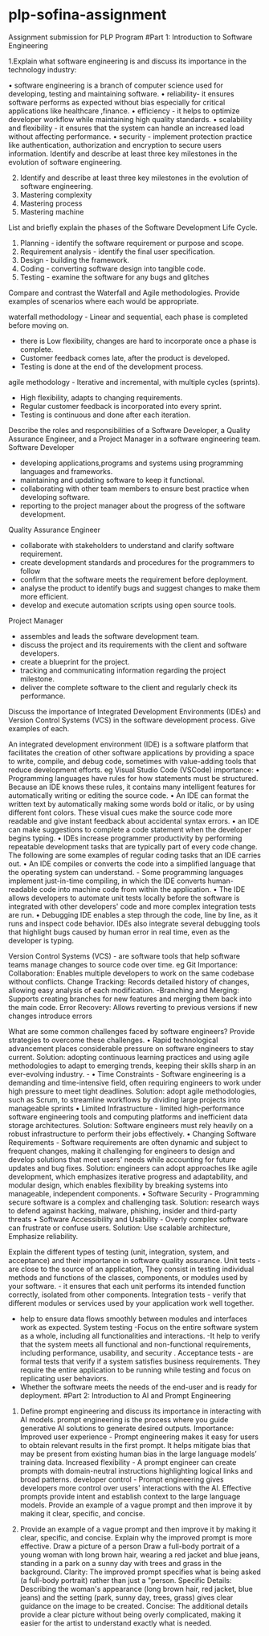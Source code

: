 # plp-sofina-assignment
Assignment submission for PLP Program
#Part 1: Introduction to Software Engineering

1.Explain what software engineering is and discuss its importance in the technology industry:

•	software engineering is a branch of computer science used for developing, testing and maintaining software.
•	reliability- it ensures software performs as expected without bias especially for critical applications like healthcare ,finance. 
•	efficiency - it helps to optimize developer workflow while maintaining high quality standards.
•	scalability and flexibility - it ensures that the system can handle an increased load without affecting performance.
•	security - implement protection practice like authentication, authorization and encryption to secure users information. Identify and describe at least three key milestones in the evolution of software engineering.

2. Identify and describe at least three key milestones in the evolution of software engineering.  
1.	Mastering complexity
2.	Mastering process
3.	Mastering machine

List and briefly explain the phases of the Software Development Life Cycle.
1.	Planning - identify the software requirement or purpose and scope.
2.	Requirement analysis - identify the final user specification. 
3.	Design - building the framework. 
4.	Coding - converting software design into tangible code.
5.	Testing - examine the software for any bugs and glitches

Compare and contrast the Waterfall and Agile methodologies. Provide examples of scenarios where each would be appropriate.

waterfall methodology - Linear and sequential, each phase is completed before moving on. 
- there is Low flexibility,
 changes are hard to incorporate once a phase is complete.
 - Customer feedback comes late, after the product is developed.
 - Testing is done at the end of the development process.

agile methodology - Iterative and incremental, with multiple cycles (sprints). 
- High flexibility, adapts to changing requirements. 
- Regular customer feedback is incorporated into every sprint. 
- Testing is continuous and done after each iteration.

Describe the roles and responsibilities of a Software Developer, a Quality Assurance Engineer, and a Project Manager in a software engineering team.
Software Developer 
- developing applications,programs and systems using programming languages and frameworks.
 - maintaining and updating software to keep it functional. 
- collaborating with other team members to ensure best practice when developing software.
 - reporting to the project manager about the progress of the software development.

Quality Assurance Engineer 
- collaborate with stakeholders to understand and clarify software requirement.
 - create development standards and procedures for the programmers to follow
 - confirm that the software meets the requirement before deployment. 
- analyse the product to identify bugs and suggest changes to make them more efficient. 
- develop and execute automation scripts using open source tools.

Project Manager
 - assembles and leads the software development team.
 - discuss the project and its requirements with the client and software developers.
 - create a blueprint for the project.
 - tracking and communicating information regarding the project milestone.
 - deliver the complete software to the client and regularly check its performance.

Discuss the importance of Integrated Development Environments (IDEs) and Version Control Systems (VCS) in the software development process. Give examples of each.

An integrated development environment (IDE) is a software platform that facilitates the creation of other software applications by providing a space to write, compile, and debug code, sometimes with value-adding tools that reduce development efforts. eg Visual Studio Code (VSCode)
importance:
•	Programming languages have rules for how statements must be structured. Because an IDE knows these rules, it contains many intelligent features for automatically writing or editing the source code.
•	An IDE can format the written text by automatically making some words bold or italic, or by using different font colors. These visual cues make the source code more readable and give instant feedback about accidental syntax errors.
•	an IDE can make suggestions to complete a code statement when the developer begins typing.
•	IDEs increase programmer productivity by performing repeatable development tasks that are typically part of every code change. The following are some examples of regular coding tasks that an IDE carries out.
•	An IDE compiles or converts the code into a simplified language that the operating system can understand. - Some programming languages implement just-in-time compiling, in which the IDE converts human-readable code into machine code from within the application.
•	The IDE allows developers to automate unit tests locally before the software is integrated with other developers' code and more complex integration tests are run.
•	Debugging IDE enables a step through the code, line by line, as it runs and inspect code behavior. IDEs also integrate several debugging tools that highlight bugs caused by human error in real time, even as the developer is typing.

Version Control Systems (VCS) - are software tools that help software teams manage changes to source code over time. eg Git
              Importance:
Collaboration: Enables multiple developers to work on the same codebase without conflicts.
Change Tracking: Records detailed history of changes, allowing easy analysis of each modification. 
-Branching and Merging: Supports creating branches for new features and merging them back into the main code.
Error Recovery: Allows reverting to previous versions if new changes introduce errors

What are some common challenges faced by software engineers? Provide strategies to overcome these challenges.
•	Rapid technological advancement places considerable pressure on software engineers to stay current.
 Solution: adopting continuous learning practices and using agile methodologies to adapt to emerging trends, keeping their skills sharp in an ever-evolving industry. -
•	Time Constraints - Software engineering is a demanding and time-intensive field, often requiring engineers to work under high pressure to meet tight deadlines.
 Solution: adopt agile methodologies, such as Scrum, to streamline workflows by dividing large projects into manageable sprints 
•	Limited Infrastructure - limited high-performance software engineering tools and computing platforms and inefficient data storage architectures. 
 Solution: Software engineers must rely heavily on a robust infrastructure to perform their jobs effectively.
•	Changing Software Requirements - Software requirements are often dynamic and subject to frequent changes, making it challenging for engineers to design and develop solutions that meet users' needs while accounting for future updates and bug fixes. 
Solution: engineers can adopt approaches like agile development, which emphasizes iterative progress and adaptability, and modular design, which enables flexibility by breaking systems into manageable, independent components.
•	Software Security - Programming secure software is a complex and challenging task. 
Solution: research ways to defend against hacking, malware, phishing, insider and third-party threats
•	Software Accessibility and Usability - Overly complex software can frustrate or confuse users. 
Solution: Use scalable architecture, Emphasize reliability.

Explain the different types of testing (unit, integration, system, and acceptance) and their importance in software quality assurance.
Unit tests - are close to the source of an application, They consist in testing individual methods and functions of the classes, components, or modules used by your software. - it ensures that each unit performs its intended function correctly, isolated from other components.
 Integration tests - verify that different modules or services used by your application work well together.
 - help to ensure data flows smoothly between modules and interfaces work as expected.
 System testing -Focus on the entire software system as a whole, including all functionalities and interactions.
 -It help to verify that the system meets all functional and non-functional requirements, including performance, usability, and security .
Acceptance tests - are formal tests that verify if a system satisfies business requirements. They require the entire application to be running while testing and focus on replicating user behaviors. 
- Whether the software meets the needs of the end-user and is ready for deployment.
#Part 2: Introduction to AI and Prompt Engineering

1.	Define prompt engineering and discuss its importance in interacting with AI models.
 prompt engineering  is the process where you guide generative AI solutions to generate desired outputs.
Importance:
Improved user experience - Prompt engineering makes it easy for users to obtain relevant results in the first prompt. It helps mitigate bias that may be present from existing human bias in the large language models’ training data.
Increased flexibility - A prompt engineer can create prompts with domain-neutral instructions highlighting logical links and broad patterns.
developer control - Prompt engineering gives developers more control over users' interactions with the AI. Effective prompts provide intent and establish context to the large language models. Provide an example of a vague prompt and then improve it by making it clear, specific, and concise.


2.	Provide an example of a vague prompt and then improve it by making it clear, specific, and concise. Explain why the improved prompt is more effective.
Draw a picture of a person
Draw a full-body portrait of a young woman with long brown hair, wearing a red jacket and blue jeans, standing in a park on a sunny day with trees and grass in the background.
Clarity: The improved prompt specifies what is being asked (a full-body portrait) rather than just a "person.
Specific Details: Describing the woman's appearance (long brown hair, red jacket, blue jeans) and the setting (park, sunny day, trees, grass) gives clear guidance on the image to be created.
Concise: The additional details provide a clear picture without being overly complicated, making it easier for the artist to understand exactly what is needed.

